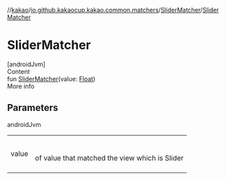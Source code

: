 //[kakao](../../../index.md)/[io.github.kakaocup.kakao.common.matchers](../index.md)/[SliderMatcher](index.md)/[SliderMatcher](-slider-matcher.md)



# SliderMatcher  
[androidJvm]  
Content  
fun [SliderMatcher](-slider-matcher.md)(value: [Float](https://kotlinlang.org/api/latest/jvm/stdlib/kotlin/-float/index.html))  
More info  


## Parameters  
  
androidJvm  
  
| | |
|---|---|
| <a name="io.github.kakaocup.kakao.common.matchers/SliderMatcher/SliderMatcher/#kotlin.Float/PointingToDeclaration/"></a>value| <a name="io.github.kakaocup.kakao.common.matchers/SliderMatcher/SliderMatcher/#kotlin.Float/PointingToDeclaration/"></a><br><br>of value that matched the view which is Slider<br><br>|
  
  



